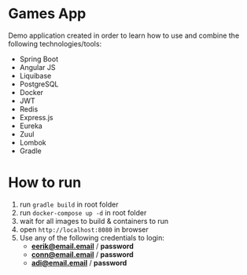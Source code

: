 # Games App

Demo application created in order to learn how to use and combine the following technologies/tools:
* Spring Boot
* Angular JS
* Liquibase
* PostgreSQL
* Docker
* JWT
* Redis
* Express.js
* Eureka
* Zuul
* Lombok
* Gradle

# How to run
1) run `gradle build` in root folder
2) run `docker-compose up -d` in root folder
3) wait for all images to build & containers to run
4) open `http://localhost:8080` in browser
5) Use any of the following credentials to login:
    * **eerik@email.email** / **password**
    * **conn@email.email** / **password**
    * **adi@email.email** / **password**
